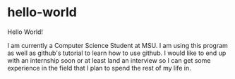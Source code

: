 # hello-world

Hello World!

I am currently a Computer Science Student at MSU. I am using this program 
as well as github's tutorial to learn how to use github. I would like to 
end up with an internship soon or at least land an interview so I can get
some experience in the field that I plan to spend the rest of my life in.
